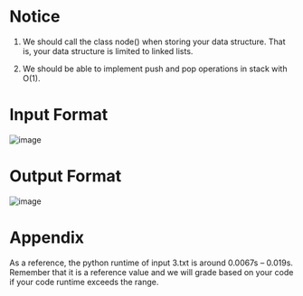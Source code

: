# Notice
1. We should call the class node() when storing your data structure. That is, your data structure is limited to linked lists.

2. We should be able to implement push and pop operations in stack with O(1).

# Input Format
![image](https://github.com/R12942159/NTU_DataStructure/assets/145434739/87e87ecc-662e-4877-a122-af04b8aba093)

# Output Format
![image](https://github.com/R12942159/NTU_DataStructure/assets/145434739/32156728-bb08-4814-9011-c37ab49eb614)

# Appendix
As a reference, the python runtime of input 3.txt is around 0.0067s – 0.019s. Remember that it is a reference value and we will grade based on your code if your code runtime exceeds the range.
